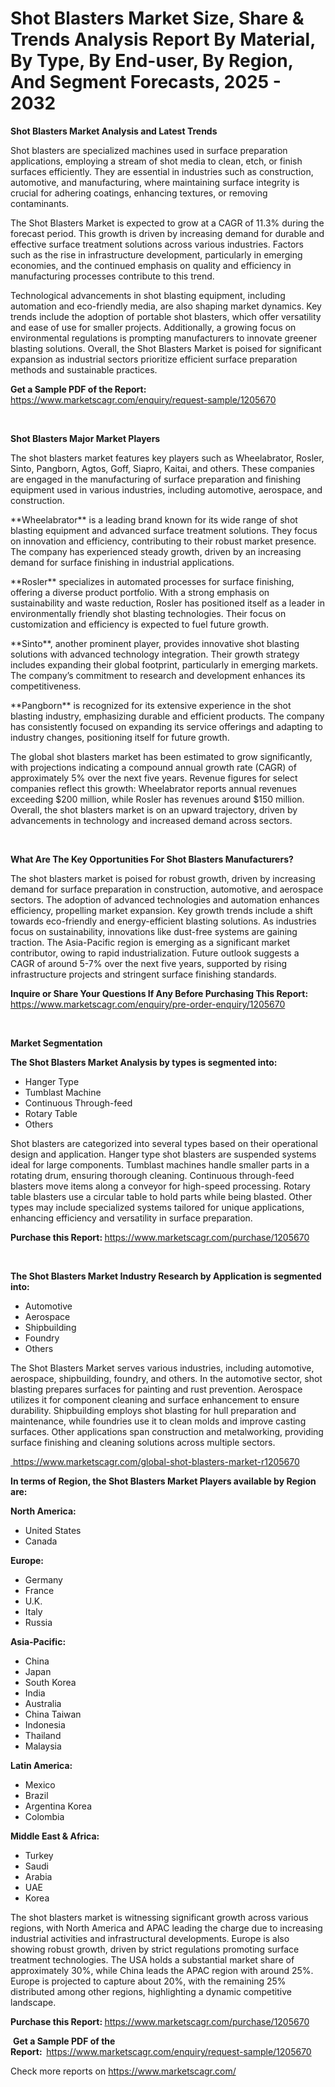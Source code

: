 <p><h1>Shot Blasters Market Size, Share & Trends Analysis Report By Material, By Type, By End-user, By Region, And Segment Forecasts, 2025 - 2032</h1></p><p><strong>Shot Blasters Market Analysis and Latest Trends</strong></p>
<p><p>Shot blasters are specialized machines used in surface preparation applications, employing a stream of shot media to clean, etch, or finish surfaces efficiently. They are essential in industries such as construction, automotive, and manufacturing, where maintaining surface integrity is crucial for adhering coatings, enhancing textures, or removing contaminants.</p><p>The Shot Blasters Market is expected to grow at a CAGR of 11.3% during the forecast period. This growth is driven by increasing demand for durable and effective surface treatment solutions across various industries. Factors such as the rise in infrastructure development, particularly in emerging economies, and the continued emphasis on quality and efficiency in manufacturing processes contribute to this trend.</p><p>Technological advancements in shot blasting equipment, including automation and eco-friendly media, are also shaping market dynamics. Key trends include the adoption of portable shot blasters, which offer versatility and ease of use for smaller projects. Additionally, a growing focus on environmental regulations is prompting manufacturers to innovate greener blasting solutions. Overall, the Shot Blasters Market is poised for significant expansion as industrial sectors prioritize efficient surface preparation methods and sustainable practices.</p></p>
<p><strong>Get a Sample PDF of the Report:&nbsp;</strong> <a href="https://www.marketscagr.com/enquiry/request-sample/1205670?utm_campaign=2301&utm_medium=2&utm_source=Github&utm_content=ia&utm_term=19022025&utm_id=shot-blasters">https://www.marketscagr.com/enquiry/request-sample/1205670</a></p>
<p>&nbsp;</p>
<p><strong>Shot Blasters Major Market Players</strong></p>
<p><p>The shot blasters market features key players such as Wheelabrator, Rosler, Sinto, Pangborn, Agtos, Goff, Siapro, Kaitai, and others. These companies are engaged in the manufacturing of surface preparation and finishing equipment used in various industries, including automotive, aerospace, and construction.</p><p>**Wheelabrator** is a leading brand known for its wide range of shot blasting equipment and advanced surface treatment solutions. They focus on innovation and efficiency, contributing to their robust market presence. The company has experienced steady growth, driven by an increasing demand for surface finishing in industrial applications.</p><p>**Rosler** specializes in automated processes for surface finishing, offering a diverse product portfolio. With a strong emphasis on sustainability and waste reduction, Rosler has positioned itself as a leader in environmentally friendly shot blasting technologies. Their focus on customization and efficiency is expected to fuel future growth.</p><p>**Sinto**, another prominent player, provides innovative shot blasting solutions with advanced technology integration. Their growth strategy includes expanding their global footprint, particularly in emerging markets. The company’s commitment to research and development enhances its competitiveness.</p><p>**Pangborn** is recognized for its extensive experience in the shot blasting industry, emphasizing durable and efficient products. The company has consistently focused on expanding its service offerings and adapting to industry changes, positioning itself for future growth.</p><p>The global shot blasters market has been estimated to grow significantly, with projections indicating a compound annual growth rate (CAGR) of approximately 5% over the next five years. Revenue figures for select companies reflect this growth: Wheelabrator reports annual revenues exceeding $200 million, while Rosler has revenues around $150 million. Overall, the shot blasters market is on an upward trajectory, driven by advancements in technology and increased demand across sectors.</p></p>
<p>&nbsp;</p>
<p><strong>What Are The Key Opportunities For Shot Blasters Manufacturers?</strong></p>
<p><p>The shot blasters market is poised for robust growth, driven by increasing demand for surface preparation in construction, automotive, and aerospace sectors. The adoption of advanced technologies and automation enhances efficiency, propelling market expansion. Key growth trends include a shift towards eco-friendly and energy-efficient blasting solutions. As industries focus on sustainability, innovations like dust-free systems are gaining traction. The Asia-Pacific region is emerging as a significant market contributor, owing to rapid industrialization. Future outlook suggests a CAGR of around 5-7% over the next five years, supported by rising infrastructure projects and stringent surface finishing standards.</p></p>
<p><strong>Inquire or Share Your Questions If Any Before Purchasing This Report:</strong> <a href="https://www.marketscagr.com/enquiry/pre-order-enquiry/1205670?utm_campaign=2301&utm_medium=2&utm_source=Github&utm_content=ia&utm_term=19022025&utm_id=shot-blasters">https://www.marketscagr.com/enquiry/pre-order-enquiry/1205670</a></p>
<p>&nbsp;</p>
<p><strong>Market Segmentation</strong></p>
<p><strong>The Shot Blasters Market Analysis by types is segmented into:</strong></p>
<p><ul><li>Hanger Type</li><li>Tumblast Machine</li><li>Continuous Through-feed</li><li>Rotary Table</li><li>Others</li></ul></p>
<p><p>Shot blasters are categorized into several types based on their operational design and application. Hanger type shot blasters are suspended systems ideal for large components. Tumblast machines handle smaller parts in a rotating drum, ensuring thorough cleaning. Continuous through-feed blasters move items along a conveyor for high-speed processing. Rotary table blasters use a circular table to hold parts while being blasted. Other types may include specialized systems tailored for unique applications, enhancing efficiency and versatility in surface preparation.</p></p>
<p><strong>Purchase this Report:&nbsp;</strong><a href="https://www.marketscagr.com/purchase/1205670?utm_campaign=2301&utm_medium=2&utm_source=Github&utm_content=ia&utm_term=19022025&utm_id=shot-blasters">https://www.marketscagr.com/purchase/1205670</a></p>
<p>&nbsp;</p>
<p><strong>The Shot Blasters Market Industry Research by Application is segmented into:</strong></p>
<p><ul><li>Automotive</li><li>Aerospace</li><li>Shipbuilding</li><li>Foundry</li><li>Others</li></ul></p>
<p><p>The Shot Blasters Market serves various industries, including automotive, aerospace, shipbuilding, foundry, and others. In the automotive sector, shot blasting prepares surfaces for painting and rust prevention. Aerospace utilizes it for component cleaning and surface enhancement to ensure durability. Shipbuilding employs shot blasting for hull preparation and maintenance, while foundries use it to clean molds and improve casting surfaces. Other applications span construction and metalworking, providing surface finishing and cleaning solutions across multiple sectors.</p></p>
<p><a href="https://www.marketscagr.com/global-shot-blasters-market-r1205670?utm_campaign=2301&utm_medium=2&utm_source=Github&utm_content=ia&utm_term=19022025&utm_id=shot-blasters">&nbsp;https://www.marketscagr.com/global-shot-blasters-market-r1205670</a></p>
<p><strong>In terms of Region, the Shot Blasters Market Players available by Region are:</strong></p>
<p>
    <p> <strong> North America: </strong>
        <ul>
            <li>United States</li>
            <li>Canada</li>
        </ul>
        </p> 
    <p> <strong> Europe: </strong>
        <ul>
            <li>Germany</li>
            <li>France</li>
            <li>U.K.</li>
            <li>Italy</li>
            <li>Russia</li>
        </ul>
        </p> 
    <p> <strong> Asia-Pacific: </strong>
        <ul>
            <li>China</li>
            <li>Japan</li>
            <li>South Korea</li>
            <li>India</li>
            <li>Australia</li>
            <li>China Taiwan</li>
            <li>Indonesia</li>
            <li>Thailand</li>
            <li>Malaysia</li>
        </ul>
        </p> 
    <p> <strong> Latin America: </strong>
        <ul>
            <li>Mexico</li>
            <li>Brazil</li>
            <li>Argentina Korea</li>
            <li>Colombia</li>
        </ul>
        </p> 
    <p> <strong> Middle East & Africa: </strong>
        <ul>
            <li>Turkey</li>
            <li>Saudi</li>
            <li>Arabia</li>
            <li>UAE</li>
            <li>Korea</li>
        </ul>
    </p>
    </p>
<p><p>The shot blasters market is witnessing significant growth across various regions, with North America and APAC leading the charge due to increasing industrial activities and infrastructural developments. Europe is also showing robust growth, driven by strict regulations promoting surface treatment technologies. The USA holds a substantial market share of approximately 30%, while China leads the APAC region with around 25%. Europe is projected to capture about 20%, with the remaining 25% distributed among other regions, highlighting a dynamic competitive landscape.</p></p>
<p><strong>Purchase this Report: </strong><a href="https://www.marketscagr.com/purchase/1205670?utm_campaign=2301&utm_medium=2&utm_source=Github&utm_content=ia&utm_term=19022025&utm_id=shot-blasters">https://www.marketscagr.com/purchase/1205670</a></p>
<p>&nbsp;<strong>Get a Sample PDF of the Report:&nbsp;&nbsp;</strong><a href="https://www.marketscagr.com/enquiry/request-sample/1205670?utm_campaign=2301&utm_medium=2&utm_source=Github&utm_content=ia&utm_term=19022025&utm_id=shot-blasters">https://www.marketscagr.com/enquiry/request-sample/1205670</a></p>
<p><strong></strong></p>
<p>Check more reports on <a href="https://www.marketscagr.com/?utm_campaign=2301&utm_medium=2&utm_source=Github&utm_content=ia&utm_term=19022025&utm_id=shot-blasters">https://www.marketscagr.com/</a></p>